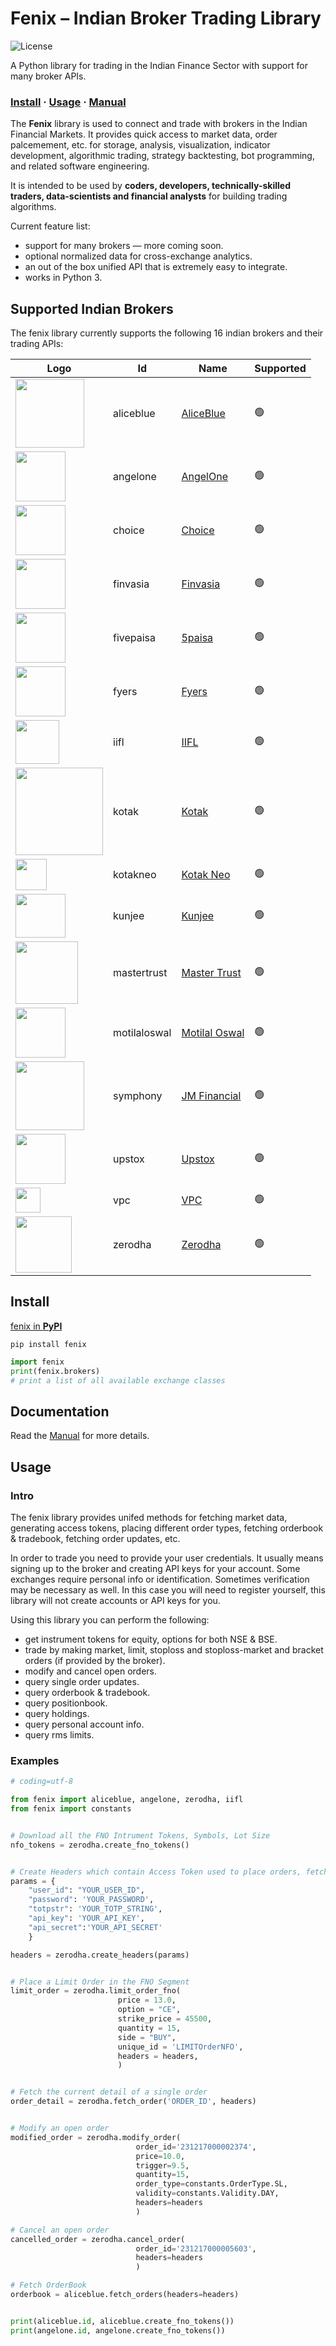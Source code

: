 # Fenix – Indian Broker Trading Library

![License](https://img.shields.io/badge/License-GPLv3-blue?color=%234ec820)


A Python library for trading in the Indian Finance Sector with support for many broker APIs.

### [Install](#install) · [Usage](#usage) · [Manual](https://github.com/TheHardeep/fenix/wiki)

The **Fenix** library is used to connect and trade with brokers in the Indian Financial Markets. It provides quick access to market data, order palcemement, etc. for storage, analysis, visualization, indicator development, algorithmic trading, strategy backtesting, bot programming, and related software engineering.

It is intended to be used by **coders, developers, technically-skilled traders, data-scientists and financial analysts** for building trading algorithms.

Current feature list:

- support for many brokers — more coming soon.
- optional normalized data for cross-exchange analytics.
- an out of the box unified API that is extremely easy to integrate.
- works in Python 3.



## Supported Indian Brokers

The fenix library currently supports the following 16 indian brokers and their trading APIs:




| Logo | Id  | Name | Supported |
|------|-----|-----|-----------|
|[<img src='https://global.discourse-cdn.com/business4/uploads/aliceblueonline/original/1X/e83a546773cc49916c1a15f7095ee5185340ddbf.png' width='110'>](https://ant.aliceblueonline.com/)| aliceblue | [AliceBlue](https://ant.aliceblueonline.com/) | 🟢 |
|[<img src='https://w3assets.angelone.in/wp-content/uploads/2023/08/AO-R-Logo.png' width='80'>](https://www.angelone.in/login/?redirectUrl=)| angelone | [AngelOne](https://www.angelone.in/login/?redirectUrl=) | 🟢 |
|[<img src='https://finx.choiceindia.com/assets/images/finx-icons/finx-login-logo.svg' width='80'>](https://finx.choiceindia.com/auth/login)| choice | [Choice](https://finx.choiceindia.com/auth/login) | 🟢 |
|[<img src='https://shoonya.com/static/img/shoonya_logo.1937b07.png' width='80'>](https://shoonya.com/)| finvasia | [Finvasia](https://shoonya.com/) | 🟢 |
|[<img src='https://login.5paisa.com/content/images/5paisa-logo.svg' width='80'>](https://login.5paisa.com/)| fivepaisa | [5paisa](https://login.5paisa.com/) | 🟢 |
|[<img src='https://assets.fyers.in/images/logo.svg' width='80'>](https://login.fyers.in/)| fyers | [Fyers](https://login.fyers.in/) | 🟢 |
|[<img src='https://www.iifl.com/files/2022-04/iifl-securities.webp' width='70'>](https://smartapps.iifl.com/CustomerPortal/Login)| iifl | [IIFL](https://smartapps.iifl.com/CustomerPortal/Login) | 🟢 |
|[<img src='https://www.kotaksecurities.com/trade/9f5989b5a2a4ec74830f.svg' width='140'>](https://www.kotaksecurities.com/trade/login)| kotak | [Kotak](https://www.kotaksecurities.com/trade/login) | 🟢 |
|[<img src='https://www.kotaksecurities.com/trade/26482affd706bc8fc0c2.svg' width='50'>](https://neo.kotaksecurities.com/)| kotakneo| [Kotak Neo](https://neo.kotaksecurities.com/) | 🟢 |
|[<img src='https://www.farsightshares.com/assets/icons/kunjee.png' width='80' height='70'>](https://trade.kunjee.net:3000/#!/app)| kunjee | [Kunjee](https://trade.kunjee.net:3000/#!/app) | 🟢 |
|[<img src='https://salesiq.zohopublic.in/hasharesstockbrokersltd/clogo/1613986085716_60005626196/photo.ls?nps=202' width='100'>](https://www.mastertrust.co.in/trade-login)| mastertrust | [Master Trust](https://www.mastertrust.co.in/trade-login) | 🟢 |
|[<img src='https://www.motilaloswal.com/img/mologo.png?1210' width='80'>](https://invest.motilaloswal.com/)| motilaloswal | [Motilal Oswal](https://invest.motilaloswal.com/) | 🟢 |
|[<img src='https://jmfl.com/Content/assets/images/logo.png' width='110'>](https://blinktrade.jmfinancialservices.in/userMaster/login)| symphony | [JM Financial](https://blinktrade.jmfinancialservices.in/userMaster/login) | 🟢 |
|[<img src='https://upstox.com/open-demat-account/assets/images/new-oda/oda-logo.svg' width='80'>](https://login.upstox.com/)| upstox | [Upstox](https://login.upstox.com/) | 🟢 |
|[<img src='https://play-lh.googleusercontent.com/EOZ2aJdWEr2xPM29J7Eg7FMIfyPJSRBzXxd1GuCO4ne3qDvDdH-qqcMBEokyH2AQo9k=w240-h480-rw' width='40' height='40'>](https://play.google.com/store/apps/details?id=com.vpcBroker)| vpc | [VPC](https://play.google.com/store/apps/details?id=com.vpcBroker) | 🟢 |
|[<img src='https://zerodha.com/static/images/logo.svg' width='90'>](https://kite.zerodha.com/)| zerodha | [Zerodha](https://kite.zerodha.com/) | 🟢 |




## Install


[fenix in **PyPI**](https://pypi.python.org/pypi/fenix)

```shell
pip install fenix
```

```Python
import fenix
print(fenix.brokers)
# print a list of all available exchange classes
```

## Documentation

Read the [Manual](https://github.com/TheHardeep/fenix/wiki) for more details.

## Usage

### Intro


The fenix library provides unifed methods for fetching market data, generating access tokens, placing different order types, fetching orderbook & tradebook, fetching order updates, etc.

In order to trade you need to provide your user credentials. It usually means signing up to the broker and creating API keys for your account. Some exchanges require personal info or identification. Sometimes verification may be necessary as well. In this case you will need to register yourself, this library will not create accounts or API keys for you.

Using this library you can perform the following:

- get instrument tokens for equity, options for both NSE & BSE.
- trade by making market, limit, stoploss and stoploss-market and bracket orders (if provided by the broker).
- modify and cancel open orders.
- query single order updates.
- query orderbook & tradebook.
- query positionbook.
- query holdings.
- query personal account info.
- query rms limits.


### Examples

```Python
# coding=utf-8

from fenix import aliceblue, angelone, zerodha, iifl
from fenix import constants


# Download all the FNO Intrument Tokens, Symbols, Lot Size
nfo_tokens = zerodha.create_fno_tokens()


# Create Headers which contain Access Token used to place orders, fetch orderbook, etc.
params = {
    "user_id": "YOUR_USER_ID",
    "password": 'YOUR_PASSWORD',
    "totpstr": 'YOUR_TOTP_STRING',
    "api_key": 'YOUR_API_KEY',
    "api_secret":'YOUR_API_SECRET'
    }

headers = zerodha.create_headers(params)


# Place a Limit Order in the FNO Segment
limit_order = zerodha.limit_order_fno(
                        price = 13.0,
                        option = "CE",
                        strike_price = 45500,
                        quantity = 15,
                        side = "BUY",
                        unique_id = 'LIMITOrderNFO',
                        headers = headers,
                        )


# Fetch the current detail of a single order
order_detail = zerodha.fetch_order('ORDER_ID', headers)


# Modify an open order
modified_order = zerodha.modify_order(
                            order_id='231217000002374',
                            price=10.0,
                            trigger=9.5,
                            quantity=15,
                            order_type=constants.OrderType.SL,
                            validity=constants.Validity.DAY,
                            headers=headers
                            )

# Cancel an open order
cancelled_order = zerodha.cancel_order(
                            order_id='231217000005603',
                            headers=headers
                            )

# Fetch OrderBook
orderbook = aliceblue.fetch_orders(headers=headers)


print(aliceblue.id, aliceblue.create_fno_tokens())
print(angelone.id, angelone.create_fno_tokens())
